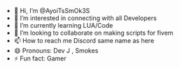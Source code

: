 - 👋 Hi, I’m @AyoiTsSmOk3S
- 👀 I’m interested in connecting with all Developers 
- 🌱 I’m currently learning LUA/Code
- 💞️ I’m looking to collaborate on making scripts for fivem
- 📫 How to reach me Discord same name as here 
- 😄 Pronouns: Dev J , Smokes
- ⚡ Fun fact: Gamer

<!---
AyoiTsSmOk3S/AyoiTsSmOk3S is a ✨ special ✨ repository because its `README.md` (this file) appears on your GitHub profile.
You can click the Preview link to take a look at your changes.
--->
